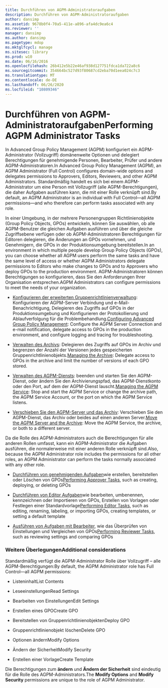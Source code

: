 ```yaml
---
title: Durchführen von AGPM-Administratoraufgaben
description: Durchführen von AGPM-Administratoraufgaben
author: dansimp
ms.assetid: 9678b0f4-70a5-411e-a896-afa4dc9ea6c4
ms.reviewer: ''
manager: dansimp
ms.author: dansimp
ms.pagetype: mdop
ms.mktglfcycl: manage
ms.sitesec: library
ms.prod: w10
ms.date: 06/16/2016
ms.openlocfilehash: 26b412e5b22e46af938d127751fdca1da722a8c6
ms.sourcegitcommit: 354664bc527d93f80687cd2eba70d1eea024c7c3
ms.translationtype: MT
ms.contentlocale: de-DE
ms.lasthandoff: 06/26/2020
ms.locfileid: "10809346"
---
```

# <span data-ttu-id="119b7-103">Durchführen von AGPM-Administratoraufgaben</span><span class="sxs-lookup"><span data-stu-id="119b7-103">Performing AGPM Administrator Tasks</span></span>


<span data-ttu-id="119b7-104">In Advanced Group Policy Management (AGPM) konfiguriert ein AGPM-Administrator (Vollzugriff) domänenweite Optionen und delegiert Berechtigungen für genehmigende Personen, Bearbeiter, Prüfer und andere AGPM-Administratoren.</span><span class="sxs-lookup"><span data-stu-id="119b7-104">In Advanced Group Policy Management (AGPM), an AGPM Administrator (Full Control) configures domain-wide options and delegates permissions to Approvers, Editors, Reviewers, and other AGPM Administrators.</span></span> <span data-ttu-id="119b7-105">Standardmäßig handelt es sich bei einem AGPM-Administrator um eine Person mit Vollzugriff (alle AGPM-Berechtigungen), die daher Aufgaben ausführen kann, die mit einer Rolle verknüpft sind.</span><span class="sxs-lookup"><span data-stu-id="119b7-105">By default, an AGPM Administrator is an individual with Full Control—all AGPM permissions—and who therefore can perform tasks associated with any role.</span></span>

<span data-ttu-id="119b7-106">In einer Umgebung, in der mehrere Personengruppen Richtlinienobjekte (Group Policy Objects, GPOs) entwickeln, können Sie auswählen, ob alle AGPM-Benutzer die gleichen Aufgaben ausführen und über die gleiche Zugriffsebene verfügen oder ob AGPM-Administratoren Berechtigungen für Editoren delegieren, die Änderungen an GPOs vornehmen, und Genehmigern, die GPOs in der Produktionsumgebung bereitstellen.</span><span class="sxs-lookup"><span data-stu-id="119b7-106">In an environment in which multiple people develop Group Policy Objects (GPOs), you can choose whether all AGPM users perform the same tasks and have the same level of access or whether AGPM Administrators delegate permissions to Editors who make changes to GPOs and to Approvers who deploy GPOs to the production environment.</span></span> <span data-ttu-id="119b7-107">AGPM-Administratoren können Berechtigungen so konfigurieren, dass Sie den Anforderungen Ihrer Organisation entsprechen.</span><span class="sxs-lookup"><span data-stu-id="119b7-107">AGPM Administrators can configure permissions to meet the needs of your organization.</span></span>

-   <span data-ttu-id="119b7-108">[Konfigurieren der erweiterten Gruppenrichtlinienverwaltung](configuring-advanced-group-policy-management.md): Konfigurieren der AGPM-Server Verbindung und e-Mail-Benachrichtigung, Delegieren des Zugriffs auf GPOs in der Produktionsumgebung und Konfigurieren der Protokollierung und Ablaufverfolgung für die Problembehandlung.</span><span class="sxs-lookup"><span data-stu-id="119b7-108">[Configuring Advanced Group Policy Management](configuring-advanced-group-policy-management.md): Configure the AGPM Server Connection and e-mail notification, delegate access to GPOs in the production environment, and configure logging and tracing for troubleshooting.</span></span>

-   <span data-ttu-id="119b7-109">[Verwalten des Archivs](managing-the-archive.md): Delegieren des Zugriffs auf GPOs im Archiv und begrenzen der Anzahl der Versionen jedes gespeicherten Gruppenrichtlinienobjekts.</span><span class="sxs-lookup"><span data-stu-id="119b7-109">[Managing the Archive](managing-the-archive.md): Delegate access to GPOs in the archive and limit the number of versions of each GPO stored.</span></span>

-   <span data-ttu-id="119b7-110">[Verwalten des AGPM-Diensts](managing-the-agpm-service-agpm30ops.md): beenden und starten Sie den AGPM-Dienst, oder ändern Sie den Archivierungspfad, das AGPM-Dienstkonto oder den Port, auf dem der AGPM-Dienst lauscht.</span><span class="sxs-lookup"><span data-stu-id="119b7-110">[Managing the AGPM Service](managing-the-agpm-service-agpm30ops.md): Stop and start the AGPM Service or change the archive path, the AGPM Service Account, or the port on which the AGPM Service listens.</span></span>

-   <span data-ttu-id="119b7-111">[Verschieben Sie den AGPM-Server und das Archiv](move-the-agpm-server-and-the-archive.md): Verschieben Sie den AGPM-Dienst, das Archiv oder beides auf einen anderen Server.</span><span class="sxs-lookup"><span data-stu-id="119b7-111">[Move the AGPM Server and the Archive](move-the-agpm-server-and-the-archive.md): Move the AGPM Service, the archive, or both to a different server.</span></span>

<span data-ttu-id="119b7-112">Da die Rolle des AGPM-Administrators auch die Berechtigungen für alle anderen Rollen umfasst, kann ein AGPM-Administrator die Aufgaben ausführen, die normalerweise mit einer anderen Rolle verknüpft sind.</span><span class="sxs-lookup"><span data-stu-id="119b7-112">Also, because the AGPM Administrator role includes the permissions for all other roles, an AGPM Administrator can perform the tasks normally associated with any other role.</span></span>

-   <span data-ttu-id="119b7-113">[Durchführen von genehmigenden Aufgaben](performing-approver-tasks-agpm30ops.md)wie erstellen, bereitstellen oder Löschen von GPOs</span><span class="sxs-lookup"><span data-stu-id="119b7-113">[Performing Approver Tasks](performing-approver-tasks-agpm30ops.md), such as creating, deploying, or deleting GPOs</span></span>

-   <span data-ttu-id="119b7-114">[Durchführen von Editor Aufgaben](performing-editor-tasks-agpm30ops.md)wie bearbeiten, umbenennen, kennzeichnen oder Importieren von GPOs, Erstellen von Vorlagen oder Festlegen einer Standardvorlage</span><span class="sxs-lookup"><span data-stu-id="119b7-114">[Performing Editor Tasks](performing-editor-tasks-agpm30ops.md), such as editing, renaming, labeling, or importing GPOs, creating templates, or setting a default template</span></span>

-   <span data-ttu-id="119b7-115">[Ausführen von Aufgaben mit Bearbeiter](performing-reviewer-tasks-agpm30ops.md), wie das Überprüfen von Einstellungen und Vergleichen von GPOs</span><span class="sxs-lookup"><span data-stu-id="119b7-115">[Performing Reviewer Tasks](performing-reviewer-tasks-agpm30ops.md), such as reviewing settings and comparing GPOs</span></span>

### <span data-ttu-id="119b7-116">Weitere Überlegungen</span><span class="sxs-lookup"><span data-stu-id="119b7-116">Additional considerations</span></span>

<span data-ttu-id="119b7-117">Standardmäßig verfügt die AGPM-Administrator Rolle über Vollzugriff – alle AGPM-Berechtigungen:</span><span class="sxs-lookup"><span data-stu-id="119b7-117">By default, the AGPM Administrator role has Full Control—all AGPM permissions:</span></span>

-   <span data-ttu-id="119b7-118">Listeninhalt</span><span class="sxs-lookup"><span data-stu-id="119b7-118">List Contents</span></span>

-   <span data-ttu-id="119b7-119">Leseeinstellungen</span><span class="sxs-lookup"><span data-stu-id="119b7-119">Read Settings</span></span>

-   <span data-ttu-id="119b7-120">Bearbeiten von Einstellungen</span><span class="sxs-lookup"><span data-stu-id="119b7-120">Edit Settings</span></span>

-   <span data-ttu-id="119b7-121">Erstellen eines GPO</span><span class="sxs-lookup"><span data-stu-id="119b7-121">Create GPO</span></span>

-   <span data-ttu-id="119b7-122">Bereitstellen von Gruppenrichtlinienobjekten</span><span class="sxs-lookup"><span data-stu-id="119b7-122">Deploy GPO</span></span>

-   <span data-ttu-id="119b7-123">Gruppenrichtlinienobjekt löschen</span><span class="sxs-lookup"><span data-stu-id="119b7-123">Delete GPO</span></span>

-   <span data-ttu-id="119b7-124">Optionen ändern</span><span class="sxs-lookup"><span data-stu-id="119b7-124">Modify Options</span></span>

-   <span data-ttu-id="119b7-125">Ändern der Sicherheit</span><span class="sxs-lookup"><span data-stu-id="119b7-125">Modify Security</span></span>

-   <span data-ttu-id="119b7-126">Erstellen einer Vorlage</span><span class="sxs-lookup"><span data-stu-id="119b7-126">Create Template</span></span>

<span data-ttu-id="119b7-127">Die Berechtigungen zum **ändern** und **Ändern der Sicherheit** sind eindeutig für die Rolle des AGPM-Administrators.</span><span class="sxs-lookup"><span data-stu-id="119b7-127">The **Modify Options** and **Modify Security** permissions are unique to the role of AGPM Administrator.</span></span>

 

 





